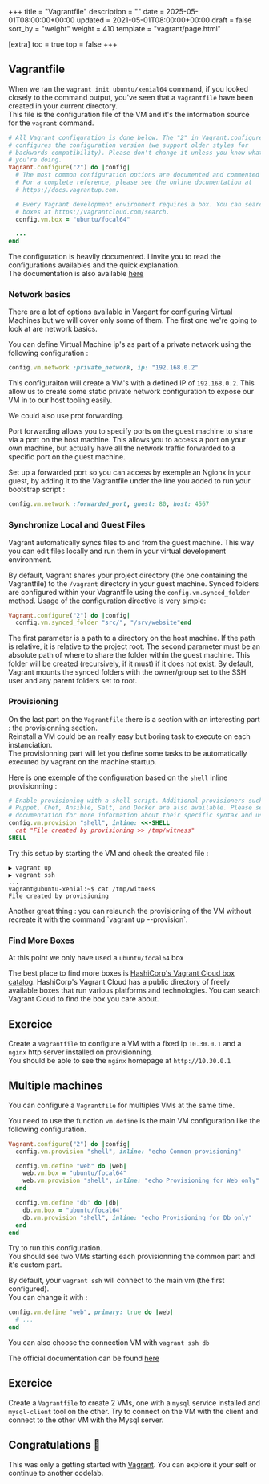 +++
title = "Vagrantfile"
description = ""
date = 2025-05-01T08:00:00+00:00
updated = 2021-05-01T08:00:00+00:00
draft = false
sort_by = "weight"
weight = 410
template = "vagrant/page.html"

[extra]
toc = true
top = false
+++

## Vagrantfile

When we ran the `vagrant init ubuntu/xenial64` command, if you looked closely to the command output, you've seen that a `Vagrantfile` have been created in your current directory.  
This file is the configuration file of the VM and it's the information source for the `vagrant` command.  

```ruby
# All Vagrant configuration is done below. The "2" in Vagrant.configure
# configures the configuration version (we support older styles for
# backwards compatibility). Please don't change it unless you know what
# you're doing.
Vagrant.configure("2") do |config|
  # The most common configuration options are documented and commented below.
  # For a complete reference, please see the online documentation at
  # https://docs.vagrantup.com.

  # Every Vagrant development environment requires a box. You can search for
  # boxes at https://vagrantcloud.com/search.
  config.vm.box = "ubuntu/focal64"

  ...
end
```

The configuration is heavily documented. I invite you to read the configurations availables and the quick explanation.  
The documentation is also available [here](https://docs.vagrantup.com)

### Network basics

There are a lot of options available in Vargant for configuring Virtual Machines but we will cover only some of them.
The first one we're going to look at are network basics.

You can define Virtual Machine ip's as part of a private network using the following configuration :
```ruby
config.vm.network :private_network, ip: "192.168.0.2"
```

This configuraiton will create a VM's with a defined IP of `192.168.0.2`. 
This allow us to create some static private network configuration to expose our VM in to our host tooling easily.

We could also use prot forwarding.

Port forwarding allows you to specify ports on the guest machine to share via a port on the host machine. This allows you to access a port on your own machine, but actually have all the network traffic forwarded to a specific port on the guest machine.

Set up a forwarded port so you can access by exemple an Ngionx in your guest, by adding it to the Vagrantfile under the line you added to run your bootstrap script :
```ruby
config.vm.network :forwarded_port, guest: 80, host: 4567
```

### Synchronize Local and Guest Files

Vagrant automatically syncs files to and from the guest machine. This way you can edit files locally and run them in your virtual development environment.

By default, Vagrant shares your project directory (the one containing the Vagrantfile) to the `/vagrant` directory in your guest machine.
Synced folders are configured within your Vagrantfile using the `config.vm.synced_folder` method. Usage of the configuration directive is very simple:
```ruby 
Vagrant.configure("2") do |config|
  config.vm.synced_folder "src/", "/srv/website"end
```
The first parameter is a path to a directory on the host machine. If the path is relative, it is relative to the project root. The second parameter must be an absolute path of where to share the folder within the guest machine. This folder will be created (recursively, if it must) if it does not exist. By default, Vagrant mounts the synced folders with the owner/group set to the SSH user and any parent folders set to root.

### Provisioning

On the last part on the `Vagrantfile` there is a section with an interesting part : the provisionning section.  
Reinstall a VM could be an really easy but boring task to execute on each instanciation.  
The provisionning part will let you define some tasks to be automatically executed by vagrant on the machine startup.  

Here is one exemple of the configuration based on the `shell` inline provisionning :
```ruby
# Enable provisioning with a shell script. Additional provisioners such as
# Puppet, Chef, Ansible, Salt, and Docker are also available. Please see the
# documentation for more information about their specific syntax and use.
config.vm.provision "shell", inline: <<-SHELL
  cat "File created by provisioning >> /tmp/witness"
SHELL
```

Try this setup by starting the VM and check the created file : 
```
▶ vagrant up
▶ vagrant ssh
...
vagrant@ubuntu-xenial:~$ cat /tmp/witness
File created by provisioning
```

<aside class="positive">
Another great thing : you can relaunch the provisioning of the VM without recreate it with the command `vagrant up --provision`.
</aside>


### Find More Boxes

At this point we only have used a `ubuntu/focal64` box

The best place to find more boxes is [HashiCorp's Vagrant Cloud box catalog](https://vagrantcloud.com/boxes/search). 
HashiCorp's Vagrant Cloud has a public directory of freely available boxes that run various platforms and technologies. You can search Vagrant Cloud to find the box you care about.


## Exercice

Create a `Vagrantfile` to configure a VM with a fixed ip `10.30.0.1` and a `nginx` http server installed on provisionning.  
You should be able to see the `nginx` homepage at `http://10.30.0.1`

## Multiple machines

You can configure a `Vagrantfile` for multiples VMs at the same time.  


You need to use the function `vm.define` is the main VM configuration like the following configuration.
```ruby
Vagrant.configure("2") do |config|
  config.vm.provision "shell", inline: "echo Common provisioning"

  config.vm.define "web" do |web|
    web.vm.box = "ubuntu/focal64"
    web.vm.provision "shell", inline: "echo Provisioning for Web only"
  end

  config.vm.define "db" do |db|
    db.vm.box = "ubuntu/focal64"
    db.vm.provision "shell", inline: "echo Provisioning for Db only"
  end
end
```

Try to run this configuration.  
You should see two VMs starting each provisionning the common part and it's custom part.

By default, your `vagrant ssh` will connect to the main vm (the first configured).  
You can change it with :
```ruby
config.vm.define "web", primary: true do |web|
  # ...
end
```

You can also choose the connection VM with `vagrant ssh db`

The official documentation can be found [here](https://www.vagrantup.com/docs/multi-machine/)

## Exercice

Create a `Vagrantfile` to create 2 VMs, one with a `mysql` service installed and `mysql-client` tool on the other.
Try to connect on the VM with the client and connect to the other VM with the Mysql server.


## Congratulations 🎉

This was only a getting started with [Vagrant](https://www.vagrantup.com/). You can explore it your self or continue to another codelab.